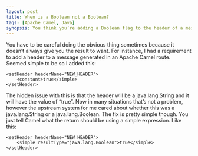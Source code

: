 ```yaml
---
layout: post
title: When is a Boolean not a Boolean?
tags: [Apache Camel, Java]
synopsis: You think you’re adding a Boolean flag to the header of a message, but are you? Is that flag really a String with the text “true” or “false? Does is really matter?
---
```

You have to be careful doing the obvious thing sometimes because it doesn’t always give you the result to want. For instance, I had a requirement to add a header to a message generated in an Apache Camel route. Seemed simple to be so I added this:
 
    <setHeader headerName="NEW_HEADER">
        <constant>true</simple>
    </setHeader>
 
The hidden issue with this is that the header will be a java.lang.String and it will have the value of “true”. Now in many situations that’s not a problem, however the upstream system for me cared about whether this was a java.lang.String or a java.lang.Boolean. The fix is pretty simple though. You just tell Camel what the return should be using a simple expression. Like this:
 
    <setHeader headerName="NEW_HEADER">
        <simple resultType="java.lang.Boolean">true</simple>
    </setHeader>